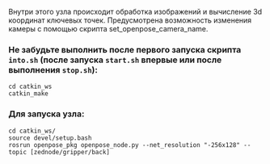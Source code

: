 Внутри этого узла происходит обработка изображений и вычисление 3d координат ключевых точек. Предусмотрена возможность изменения 
камеры с помощью скрипта set_openpose_camera_name.

### Не забудьте выполнить после первого запуска скрипта ```into.sh``` (после запуска ```start.sh``` впервые или после выполнения ```stop.sh```):
```
cd catkin_ws
catkin_make
```

### Для запуска узла:
```
cd catkin_ws/
source devel/setup.bash
rosrun openpose_pkg openpose_node.py --net_resolution "-256x128" --topic [zednode/gripper/back]
```
